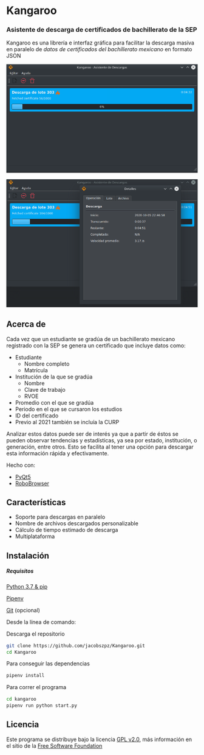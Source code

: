# Kangaroo
### Asistente de descarga de certificados de bachillerato de la SEP

Kangaroo es una librería e interfaz gráfica para facilitar la descarga masiva en paralelo de _datos de certificados del bachillerato mexicano_ en formato JSON


![](kangaroo/assets/screenshots/01.png) 

![](kangaroo/assets/screenshots/02.png) 



## Acerca de

Cada vez que un estudiante se gradúa de un bachillerato mexicano registrado con la SEP se genera un certificado que incluye datos como:

- Estudiante
  - Nombre completo
  - Matrícula
- Institución de la que se gradúa
  - Nombre
  - Clave de trabajo
  - RVOE
- Promedio con el que se gradúa
- Periodo en el que se cursaron los estudios
- ID del certificado
- Previo al 2021 también se incluía la CURP

Analizar estos datos puede ser de interés ya que a partir de éstos se pueden observar tendencias y estadísticas, ya sea por estado, institución, o generación, entre otros. Esto se facilita al tener una opción para descargar esta información rápida y efectivamente.

Hecho con:

- [PyQt5][pyqt]
- [RoboBrowser][robobrowser]



## Características

- Soporte para descargas en paralelo
- Nombre de archivos descargados personalizable
- Cálculo de tiempo estimado de descarga
- Multiplataforma



## Instalación

##### Requisitos

[Python 3.7 & pip][python]

[Pipenv][pipenv]

[Git][git] (opcional)



Desde la línea de comando:

Descarga el repositorio

```bash
git clone https://github.com/jacobszpz/Kangaroo.git
cd Kangaroo
```


Para conseguir las dependencias

```bash
pipenv install
```


Para correr el programa

```bash
cd kangaroo
pipenv run python start.py
```



## Licencia

Este programa se distribuye bajo la licencia [GPL v2.0][license], más información en el sitio de la [Free Software Foundation][gnu]


<!-- MARKDOWN LINK REFERENCES -->


[pyqt]: https://pypi.org/project/PyQt5/5.15.1/	"Python Bindings for Qt 5"
[robobrowser]: https://robobrowser.readthedocs.io "RoboBrowser Documentation"
[git]: https://git-scm.com/	"Git"
[python]: https://www.python.org/ "Python.org"
[pipenv]: https://pipenv.pypa.io/en/latest/ "Pipenv"
[license]: LICENSE "General Public License"
[gnu]: https://www.gnu.org/licenses/old-licenses/gpl-2.0.html "Free Software Foundation"